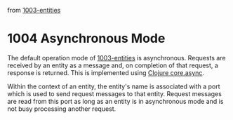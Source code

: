 from [1003-entities](1003-entities.md)
# 1004 Asynchronous Mode
The default operation mode of [1003-entities](1003-entities.md) is asynchronous. Requests are received by an entity as a message and, on completion of that request, a response is returned. This is implemented using [Clojure core.async](https://clojure.org/news/2013/06/28/clojure-clore-async-channels).

Within the context of an entity, the entity's name is associated with a port which is used to send request messages to that entity. Request messages are read from this port as long as an entity is in asynchronous mode and is not busy processing another request.